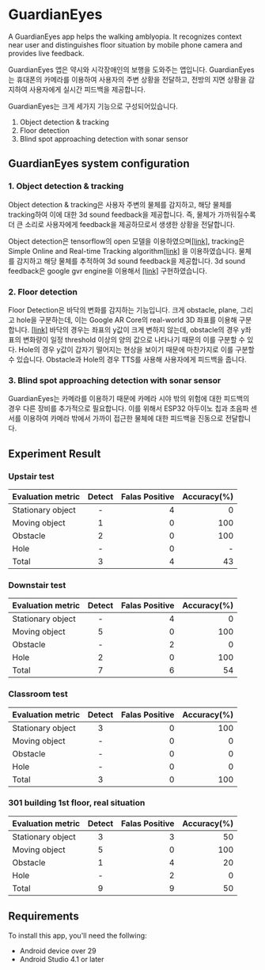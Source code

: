 # GuardianEyes

A GuardianEyes app helps the walking amblyopia.
It recognizes context near user and distinguishes floor situation by mobile phone camera and provides live feedback.

GuardianEyes 앱은 약시와 시각장애인의 보행을 도와주는 앱입니다. GuardianEyes는 휴대폰의 카메라를 이용하여 사용자의 주변 상황을 전달하고, 전방의 지면 상황을 감지하여 사용자에게 실시간 피드백을 제공합니다.

GuardianEyes는 크게 세가지 기능으로 구성되어있습니다.
1. Object detection & tracking
2. Floor detection
3. Blind spot approaching detection with sonar sensor

## GuardianEyes system configuration
### 1. Object detection & tracking
Object detection & tracking은 사용자 주변의 물체를 감지하고, 해당 물체를 tracking하여 이에 대한 3d sound feedback을 제공합니다. 즉, 물체가 가까워질수록 더 큰 소리로 사용자에게 feedback을 제공하므로서 생생한 상황을 전달합니다.

Object detection은 tensorflow의 open 모델을 이용하였으며[[link]](https://tfhub.dev/tensorflow/lite-model/ssd_mobilenet_v1/1/metadata/2), tracking은 Simple Online and Real-time Tracking algorithm[[link]](https://arxiv.org/pdf/1602.00763.pdf) 을 이용하였습니다.
물체를 감지하고 해당 물체를 추적하여 3d sound feedback을 제공합니다. 3d sound feedback은 google gvr engine을 이용해서 [[link]](https://developers.google.com/vr/reference/android/com/google/vr/sdk/audio/GvrAudioEngine) 구현하였습니다.

### 2. Floor detection
Floor Detection은 바닥의 변화를 감지하는 기능입니다. 크게 obstacle, plane, 그리고 hole을 구분하는데, 이는 Google AR Core의 real-world 3D 좌표를 이용해 구분합니다. [[link]](https://developers.google.com/ar) 바닥의 경우는 좌표의 y값이 크게 변하지 않는데, obstacle의 경우 y좌표의 변화량이 일정 threshold 이상의 양의 값으로 나타나기 때문의 이를 구분할 수 있다. Hole의 경우 y값이 갑자기 떨어지는 현상을 보이기 때문에 마찬가지로 이를 구분할 수 있습니다. Obstacle과 Hole의 경우 TTS를 사용해 사용자에게 피드백을 줍니다.


### 3. Blind spot approaching detection with sonar sensor
GuardianEyes는 카메라를 이용하기 때문에 카메라 시야 밖의 위험에 대한 피드백의 경우 다른 장비를 추가적으로 필요합니다.
이를 위해서 ESP32 아두이노 칩과 초음파 센서를 이용하여 카메라 밖에서 가까이 접근한 물체에 대한 피드백을 진동으로 전달합니다.

## Experiment Result
### Upstair test
| Evaluation metric  | Detect | Falas Positive | Accuracy(%)|
| :------------ |:---------------:| -----:|------:|
| Stationary object      | - | 4 |0|
| Moving object| 1        |   0 |100|
| Obstacle | 2        |    0 |100|
| Hole | -        |    0 |-|
| Total | 3        |   4 |43|

### Downstair test
| Evaluation metric  | Detect | Falas Positive | Accuracy(%)|
| :------------ |:---------------:| -----:|------:|
| Stationary object      | - | 4 |0|
| Moving object| 5        |   0 |100|
| Obstacle | -       |    2 |0|
| Hole | 2        |    0 |100|
| Total | 7        |   6 |54|

### Classroom test
| Evaluation metric  | Detect | Falas Positive | Accuracy(%)|
| :------------ |:---------------:| -----:|------:|
| Stationary object      | 3 | 0 |100|
| Moving object| -        |   0 |0|
| Obstacle | -        |    0 |0|
| Hole | -        |    0 |0|
| Total | 3        |   0 |100|

### 301 building 1st floor, real situation
| Evaluation metric  | Detect | Falas Positive | Accuracy(%)|
| :------------ |:---------------:| -----:|------:|
| Stationary object      | 3 | 3 |50|
| Moving object| 5      |   0 |100|
| Obstacle | 1       |    4 |20|
| Hole | -        |    2 |0|
| Total | 9      |  9 |50|

## Requirements
To install this app, you'll need the follwing:
- Android device over 29
- Android Studio 4.1 or later
